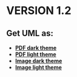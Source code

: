 # VERSION 1.2

## Get UML as:
- [**PDF dark theme**](../../../pdf/concordia.database-uml.v1-2.dark.pdf)
- [**PDF light theme**](../../../pdf/concordia.database-uml.v1-2.light.pdf)
- [**Image dark theme**](../../../../images/concordia.database-uml.v1-2.dark.png)
- [**Image light theme**](../../../../images/concordia.database-uml.v1-2.light.png)